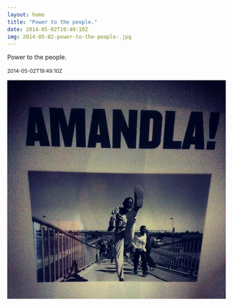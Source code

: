 ```yaml
---
layout: home
title: "Power to the people."
date: 2014-05-02T19:49:10Z
img: 2014-05-02-power-to-the-people-.jpg
---
```


Power to the people.

<small>2014-05-02T19:49:10Z</small>

![Power to the people.](2014-05-02-power-to-the-people-.jpg)
